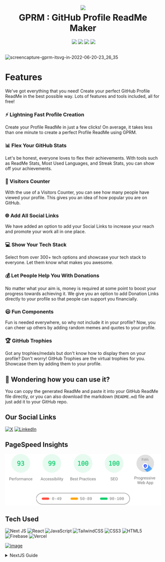 <div align="center">
 <h1> <img src="https://gprm.itsvg.in/logo.png" width="80px"><br/>GPRM : GitHub Profile ReadMe Maker</h1>
 <a href="https://www.buymeacoffee.com/VishwaGauravIn" target="_blank"><img alt="" src="https://img.shields.io/badge/Buy%20Me%20a%20Coffee-ffdd00?style=flat&logo=buy-me-a-coffee&logoColor=black" style="vertical-align:center" /></a>
 <img src="https://img.shields.io/npm/v/npm?style=normal"/>
 <img src="https://img.shields.io/website?style=normal&url=https%3A%2F%2Fgprm.itsvg.in/"/> 
 <img src="https://img.shields.io/badge/License-GPL%20v3-brightgreen?style=normal"/>
 <img src="https://img.shields.io/github/languages/code-size/VishwaGauravIn/github-profile-readme-maker?logo=github&style=normal"/>
</div>
<br/>

![screencapture-gprm-itsvg-in-2022-06-20-23_26_35](https://user-images.githubusercontent.com/81325730/174656518-bfb20479-6b5c-4947-8a5c-f709f35ed345.png)

# Features
We've got everything that you need! Create your perfect GitHub Profile ReadMe in the best possible way. Lots of features and tools included, all for free!

### ⚡ Lightning Fast Profile Creation
Create your Profile ReadMe in just a few clicks! On average, it takes less than one minute to create a perfect Profile ReadMe using GPRM.

### 📊 Flex Your GitHub Stats
Let's be honest, everyone loves to flex their achievements. With tools such as ReadMe Stats, Most Used Languages, and Streak Stats, you can show off your achievements.

### 👥 Visitors Counter
With the use of a Visitors Counter, you can see how many people have viewed your profile. This gives you an idea of how popular you are on GitHub.

### 🌐 Add All Social Links
We have added an option to add your Social Links to increase your reach and promote your work all in one place.

### 💻 Show Your Tech Stack
Select from over 300+ tech options and showcase your tech stack to everyone. Let them know what makes you awesome.

### 💰 Let People Help You With Donations
No matter what your aim is, money is required at some point to boost your progress towards achieving it. We give you an option to add Donation Links directly to your profile so that people can support you financially.

### 😃 Fun Components
Fun is needed everywhere, so why not include it in your profile? Now, you can cheer up others by adding random memes and quotes to your profile.

### 🏆 GitHub Trophies
Got any trophies/medals but don't know how to display them on your profile? Don't worry! GitHub Trophies are the virtual trophies for you. Showcase them by adding them to your profile.

## 🤔 Wondering how you can use it?
You can copy the generated ReadMe and paste it into your GitHub ReadMe file directly, or you can also download the markdown (`README.md`) file and just add it to your GitHub repo.

## Our Social Links
[![X](https://img.shields.io/badge/X-black.svg?style=normal&logo=X&logoColor=white)](https://x.com/VishwaGauravIn)
[![LinkedIn](https://img.shields.io/badge/linkedin-%230077B5.svg?style=normal&logo=linkedin&logoColor=white)](https://linkedin.com/in/VishwaGauravIn)

## PageSpeed Insights
![](https://raw.githubusercontent.com/VishwaGauravIn/Images/f13849bc9989d66c67085313dd606ea978eff0f8/psi-gprm.svg)

## Tech Used
![Next JS](https://img.shields.io/badge/Next-black?style=for-the-badge&logo=next.js&logoColor=white)
![React](https://img.shields.io/badge/react-%2320232a.svg?style=for-the-badge&logo=react&logoColor=%2361DAFB)
![JavaScript](https://img.shields.io/badge/javascript-%23323330.svg?style=for-the-badge&logo=javascript&logoColor=%23F7DF1E)
![TailwindCSS](https://img.shields.io/badge/tailwindcss-%2338B2AC.svg?style=for-the-badge&logo=tailwind-css&logoColor=white)
![CSS3](https://img.shields.io/badge/css3-%231572B6.svg?style=for-the-badge&logo=css3&logoColor=white)
![HTML5](https://img.shields.io/badge/html5-%23E34F26.svg?style=for-the-badge&logo=html5&logoColor=white)
![Firebase](https://img.shields.io/badge/firebase-%23039BE5.svg?style=for-the-badge&logo=firebase)
![Vercel](https://img.shields.io/badge/vercel-%23000000.svg?style=for-the-badge&logo=vercel&logoColor=white)

[![image](https://user-images.githubusercontent.com/81325730/209995550-63bdb319-f8fd-4383-bcfc-9021c4bc5642.png)](https://vercel.com/?utm_source=team_vishwagauravin&utm_campaign=oss)

<details>
<summary>
  NextJS Guide
</summary>

## Getting Started

First, run the development server:

```bash
npm run dev
# or
yarn dev
```

Open [http://localhost:3000](http://localhost:3000) with your browser to see the result.

You can start editing the page by modifying `pages/index.js`. The page auto-updates as you edit the file.

[API routes](https://nextjs.org/docs/api-routes/introduction) can be accessed on [http://localhost:3000/api/hello](http://localhost:3000/api/hello). This endpoint can be edited in `pages/api/hello.js`.

The `pages/api` directory is mapped to `/api/*`. Files in this directory are treated as [API routes](https://nextjs.org/docs/api-routes/introduction) instead of React pages.

## Learn More

To learn more about Next.js, take a look at the following resources:

- [Next.js Documentation](https://nextjs.org/docs) - learn about Next.js features and API.
- [Learn Next.js](https://nextjs.org/learn) - an interactive Next.js tutorial.

You can check out [the Next.js GitHub repository](https://github.com/vercel/next.js/) - your feedback and contributions are welcome!

## Deploy on Vercel

The easiest way to deploy your Next.js app is to use the [Vercel Platform](https://vercel.com/new?utm_medium=default-template&filter=next.js&utm_source=create-next-app&utm_campaign=create-next-app-readme) from the creators of Next.js.

Check out our [Next.js deployment documentation](https://nextjs.org/docs/deployment) for more details.

</details>
